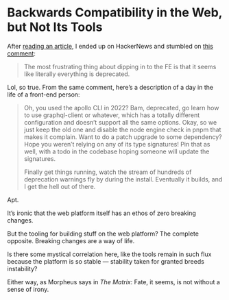 # Backwards Compatibility in the Web, but Not Its Tools

After [reading an article](https://notes.jim-nielsen.com/#2025-04-22T1310), I ended up on HackerNews and stumbled on [this comment](https://news.ycombinator.com/item?id=43422368):

> The most frustrating thing about dipping in to the FE is that it seems like literally everything is deprecated.

Lol, so true. From the same comment, here’s a description of a day in the life of a front-end person:

> Oh, you used the apollo CLI in 2022? Bam, deprecated, go learn how to use graphql-client or whatever, which has a totally different configuration and doesn’t support all the same options. Okay, so we just keep the old one and disable the node engine check in pnpm that makes it complain. Want to do a patch upgrade to some dependency? Hope you weren’t relying on any of its type signatures! Pin that as well, with a todo in the codebase hoping someone will update the signatures.
> 
> Finally get things running, watch the stream of hundreds of deprecation warnings fly by during the install. Eventually it builds, and I get the hell out of there.

Apt.

It’s ironic that the web platform itself has an ethos of zero breaking changes.

But the tooling for building stuff on the web platform? The complete opposite. Breaking changes are a way of life.

Is there some mystical correlation here, like the tools remain in such flux because the platform is so stable — stability taken for granted breeds instability?

Either way, as Morpheus says in _The Matrix_: Fate, it seems, is not without a sense of irony.